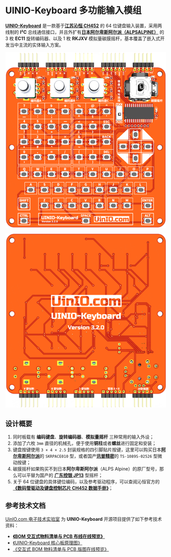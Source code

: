 # UINIO-Keyboard 多功能输入模组

[**UINIO-Keyboard**](https://gitee.com/uinika/UINIO-Keyboard) 是一款基于[**江苏沁恒 CH452**](https://www.wch.cn/products/CH452.html) 的 64 位键盘输入装置，采用两线制的 **I²C** 总线通信接口，并且外扩有[**日本阿尔卑斯阿尔派（ALPSALPINE）**](https://www.alpsalpine.com/) 的 3 枚 **EC11** 旋转编码器、以及 1 枚 **RKJXV** 模拟量碳膜摇杆，基本覆盖了嵌入式开发当中主流的实体输入方案。

![](./Images/PCB-3D-1.png)

![](./Images/PCB-3D-2.png)

## 设计概要

1. 同时板载有 **编码键盘**、**旋转编码器**、**模拟量摇杆** 三种常用的输入外设；
2. 添加了六枚 `3mm` 直径的机械孔，便于使用**铜柱**或者**螺丝**进行固定和安装；
3. 键盘按键使用 `3 × 4 × 2.5` 封装规格的四引脚贴片按键，这里可以购买日本[**阿尔卑斯阿尔派**](https://www.alpsalpine.com/c/)的 `SKRPACE010` 型，或者国产[**讯普精密**](https://www.xunpu.com.cn/)的 `TS-1089S-02526` 型微动按键；
4. 碳膜摇杆如果购买不到日本**阿尔卑斯阿尔派**（ALPS Alpine）的原厂型号，那么可以平替为国产的 [**广东控银 JP13**](http://www.k-silver.com/c_html_products/jp13heisedaikaiguan-825.html) 型摇杆；
5. 关于 64 位键盘的具体键位编码，以及参考驱动程序，可以查阅沁恒官方的[**《数码管驱动及键盘控制芯片 CH452 数据手册》**](https://www.wch.cn/downloads/CH452DS1_PDF.html)；

## 参考技术文档

[UinIO.com 电子技术实验室](http://uinio.com/) 为 **UINIO-Keyboard** 开源项目提供了如下参考技术资料：

- [**《BOM 交互式物料清单与 PCB 布线在线预览》**](http://uinio.com/archives/BOM/UINIO-Keyboard.html)
- [《UINIO-Keyboard 核心板原理图》](http://uinio.com/my/works/UINIO-Keyboard/UINIO-Keyboard-Schematic.pdf)
- [《交互式 BOM 物料清单与 PCB 版图在线预览》](http://uinio.com/my/works/UINIO-Keyboard/UINIO-Keyboard-BOM.html)